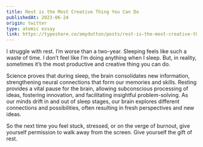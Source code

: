 ```yaml
---
title: Rest is the Most Creative Thing You Can Do
publishedAt: 2023-06-24
origin: twitter
type: atomic essay
link: https://typeshare.co/amydutton/posts/rest-is-the-most-creative-thing-you-can-do
---
```


I struggle with rest. I’m worse than a two-year. Sleeping feels like such a waste of time. I don’t feel like I’m doing anything when I sleep. But, in reality, sometimes it’s the most productive and creative thing you can do.

Science proves that during sleep, the brain consolidates new information, strengthening neural connections that form our memories and skills. Resting provides a vital pause for the brain, allowing subconscious processing of ideas, fostering innovation, and facilitating insightful problem-solving. As our minds drift in and out of sleep stages, our brain explores different connections and possibilities, often resulting in fresh perspectives and new ideas.

So the next time you feel stuck, stressed, or on the verge of burnout, give yourself permission to walk away from the screen. Give yourself the gift of rest.
